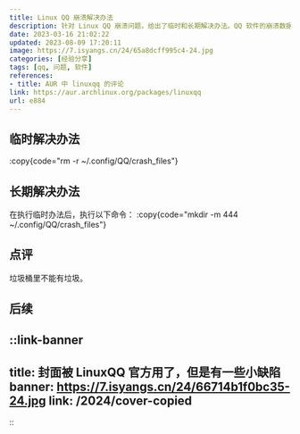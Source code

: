 ```yaml
---
title: Linux QQ 崩溃解决办法
description: 针对 Linux QQ 崩溃问题，给出了临时和长期解决办法。QQ 软件的崩溃数据会影响其正常运行。
date: 2023-03-16 21:02:22
updated: 2023-08-09 17:20:11
image: https://7.isyangs.cn/24/65a8dcff995c4-24.jpg
categories: [经验分享]
tags: [qq, 问题, 软件]
references: 
- title: AUR 中 linuxqq 的评论
link: https://aur.archlinux.org/packages/linuxqq
url: e884
---
```


## 临时解决办法

:copy{code="rm -r ~/.config/QQ/crash_files"}

## 长期解决办法

在执行临时办法后，执行以下命令：
:copy{code="mkdir -m 444 ~/.config/QQ/crash_files"}

## 点评

垃圾桶里不能有垃圾。

## 后续

::link-banner
---
title: 封面被 LinuxQQ 官方用了，但是有一些小缺陷
banner: https://7.isyangs.cn/24/66714b1f0bc35-24.jpg
link: /2024/cover-copied
---
::
